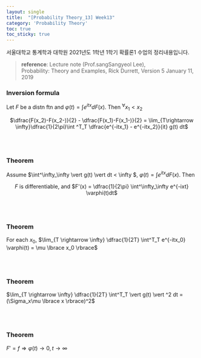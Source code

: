 ```yaml
---
layout: single
title:  "[Probability Theory_13] Week13"
category: 'Probability Theory'
toc: true
toc_sticky: true
---
```



서울대학교 통계학과 대학원 2021년도 1학년 1학기 확률론1 수업의 정리내용입니다. <br/>
> **reference**: Lecture note (Prof.sangSangyeol Lee),<br/> Probability: Theory and Examples, Rick Durrett, Version 5 January 11, 2019



### $\textbf{Inversion formula}$ 
Let $F$ be a distn ftn and $\varphi(t) =  \int e^{itx} dF(x)$. Then $^\forall x_1 < x_2$

<center>

$\dfrac{F(x_2)-F(x_2-)}{2} - \dfrac{F(x_1)-F(x_1-)}{2} = \lim_{T\rightarrow \infty}\dfrac{1}{2\pi}\int ^T_T \dfrac{e^{-itx_1} - e^{-itx_2}}{it} g(t) dt$

</center>

<br/><br/>

### $\textbf{Theorem}$ 
Assume $\int^\infty_\infty \vert g(t) \vert dt < \infty $, $\varphi(t) =  \int e^{itx} dF(x)$. Then 

<center>

$F$ is differentiable, and $F'(x) = \dfrac{1}{2\pi} \int^\infty_\infty e^{-ixt} \varphi(t)dt$

</center>

<br/><br/>


### $\textbf{Theorem}$ 
For each $x_0$, $\lim_{T \rightarrow \infty} \dfrac{1}{2T} \int^T_T e^{-itx_0} \varphi(t) = \mu \lbrace x_0 \rbrace$

<br/><br/>

### $\textbf{Theorem}$ 
$\lim_{T \rightarrow \infty} \dfrac{1}{2T} \int^T_T \vert g(t) \vert ^2  dt = (\Sigma_x\mu \lbrace x \rbrace)^2$


<br/><br/>

### $\textbf{Theorem}$ 
$F' = f \Rightarrow \varphi(t) \rightarrow 0 , t \rightarrow \infty$





